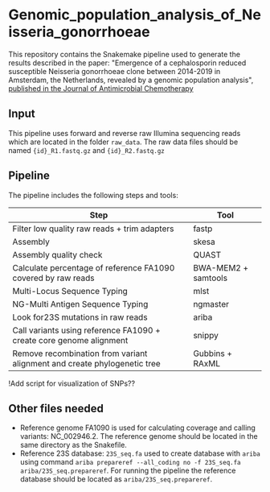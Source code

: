 # Genomic_population_analysis_of_Neisseria_gonorrhoeae
This repository contains the Snakemake pipeline used to generate the results described in the paper: "Emergence of a cephalosporin reduced susceptible Neisseria gonorrhoeae clone between 2014-2019 in Amsterdam, the Netherlands, revealed by a genomic population analysis", [published in the Journal of Antimicrobial Chemotherapy](https://academic.oup.com/jac/article/76/7/1759/6178649)

## Input
This pipeline uses forward and reverse raw Illumina sequencing reads which are located in the folder `raw_data`. The raw data files should be named `{id}_R1.fastq.gz` and `{id}_R2.fastq.gz`

## Pipeline 
The pipeline includes the following steps and tools:

| Step     | Tool     |   
| ---------|----------|
| Filter low quality raw reads + trim adapters | fastp |
| Assembly | skesa | 
| Assembly quality check | QUAST |
| Calculate percentage of reference FA1090 covered by raw reads | BWA-MEM2 + samtools |
| Multi-Locus Sequence Typing | mlst |
| NG-Multi Antigen Sequence Typing | ngmaster |
| Look for23S mutations in raw reads | ariba |
| Call variants using reference FA1090 + create core genome alignment | snippy |
| Remove recombination from variant alignment and create phylogenetic tree | Gubbins + RAxML |
!Add script for visualization of SNPs??

## Other files needed
- Reference genome FA1090 is used for calculating coverage and calling variants: NC_002946.2. The reference genome should be located in the same directory as the Snakefile.
- Reference 23S database: `23S_seq.fa` used to create database with `ariba` using command `ariba prepareref --all_coding no -f 23S_seq.fa ariba/23S_seq.prepareref`. For running the pipeline the reference database should be located as `ariba/23S_seq.prepareref`.

